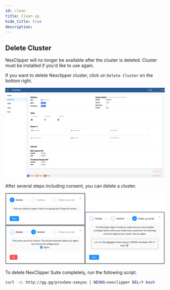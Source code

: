 ```yaml
---
id: clean
title: Clean up
hide_title: true
description: 
---
```


## Delete Cluster

NexClipper will no longer be available after the cluster is deleted. 
Cluster must be installed if you'd like to use again.  

If you want to delete Nexclipper cluster, click on `Delete Cluster` on the bottom right.

![img](../static/img/nc-delete-cluster.png)

After several steps including consent, you can delete a cluster.

![img](../static/img/nc-delete-process.png)

To delete NexClipper Suite completely, run the following script.

```sh
curl -sL http://gg.gg/provbee-seeyou | NEXNS=nexclipper DEL=Y bash
```